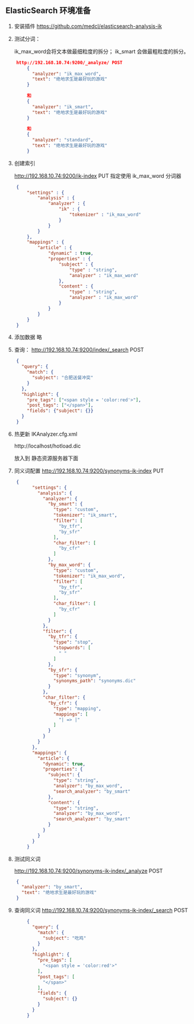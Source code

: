 ## ElasticSearch 环境准备
1. 安装插件 https://github.com/medcl/elasticsearch-analysis-ik
2. 测试分词：

	ik_max_word会将文本做最细粒度的拆分； 
	ik_smart 会做最粗粒度的拆分。
	
	
``` json
    http://192.168.10.74:9200/_analyze/ POST
    	{
    	  "analyzer": "ik_max_word",
    	  "text": "绝地求生是最好玩的游戏"
    	}
    	
    	和
    	{
    	  "analyzer": "ik_smart",
    	  "text": "绝地求生是最好玩的游戏"
    	}
    	
    	和
    	{
    	  "analyzer": "standard",
    	  "text": "绝地求生是最好玩的游戏"
    	}
```
	
3. 创建索引

	http://192.168.10.74:9200/ik-index  PUT
	指定使用 ik_max_word 分词器
	
``` json
    {
        "settings" : {
            "analysis" : {
                "analyzer" : {
                    "ik" : {
                        "tokenizer" : "ik_max_word"
                    }
                }
            }
        },
        "mappings" : {
            "article" : {
                "dynamic" : true,
                "properties" : {
                    "subject" : {
                        "type" : "string",
                        "analyzer" : "ik_max_word"
                    },
                    "content" : {
                        "type" : "string",
                        "analyzer" : "ik_max_word"
                    }
                }
            }
        }
    }
```
	
		
	

4. 添加数据
	略

5. 查询：
	http://192.168.10.74:9200/index/_search    POST
``` json
    {
      "query": {
        "match": {
          "subject": "合肥送餐冲突"
        }
      },
      "highlight": {
        "pre_tags": ["<span style = 'color:red'>"],
        "post_tags": ["</span>"],
        "fields": {"subject": {}}
      }
    }
```
	
	
6. 热更新
	IKAnalyzer.cfg.xml
	
	<entry key="remote_ext_dict">http://localhost/hotload.dic</entry>
	
	放入到 静态资源服务器下面
	
	
	
7. 同义词配置
	http://192.168.10.74:9200/synonyms-ik-index  PUT
	
``` json
    {
    	  "settings": {
    		"analysis": {
    		  "analyzer": {
    			"by_smart": {
    			  "type": "custom",
    			  "tokenizer": "ik_smart",
    			  "filter": [
    				"by_tfr",
    				"by_sfr"
    			  ],
    			  "char_filter": [
    				"by_cfr"
    			  ]
    			},
    			"by_max_word": {
    			  "type": "custom",
    			  "tokenizer": "ik_max_word",
    			  "filter": [
    				"by_tfr",
    				"by_sfr"
    			  ],
    			  "char_filter": [
    				"by_cfr"
    			  ]
    			}
    		  },
    		  "filter": {
    			"by_tfr": {
    			  "type": "stop",
    			  "stopwords": [
    				" "
    			  ]
    			},
    			"by_sfr": {
    			  "type": "synonym",
    			  "synonyms_path": "synonyms.dic"
    			}
    		  },
    		  "char_filter": {
    			"by_cfr": {
    			  "type": "mapping",
    			  "mappings": [
    				"| => |"
    			  ]
    			}
    		  }
    		}
    	  },
    	  "mappings": {
    		"article": {
    		  "dynamic": true,
    		  "properties": {
    			"subject": {
    			  "type": "string",
    			  "analyzer": "by_max_word",
    			  "search_analyzer": "by_smart"
    			},
    			"content": {
    			  "type": "string",
    			  "analyzer": "by_max_word",
    			  "search_analyzer": "by_smart"
    			}
    		  }
    		}
    	  }
    	}
```
	
	
8. 测试同义词

	http://192.168.10.74:9200/synonyms-ik-index/_analyze  POST

``` json
    {
      "analyzer": "by_smart",
      "text": "绝地求生是最好玩的游戏"
    }
```

9. 查询同义词
	http://192.168.10.74:9200/synonyms-ik-index/_search  POST
	
``` json
    	{
    	  "query": {
    		"match": {
    		  "subject": "吃鸡"
    		}
    	  },
    	  "highlight": {
    		"pre_tags": [
    		  "<span style = 'color:red'>"
    		],
    		"post_tags": [
    		  "</span>"
    		],
    		"fields": {
    		  "subject": {}
    		}
    	  }
    	}
```